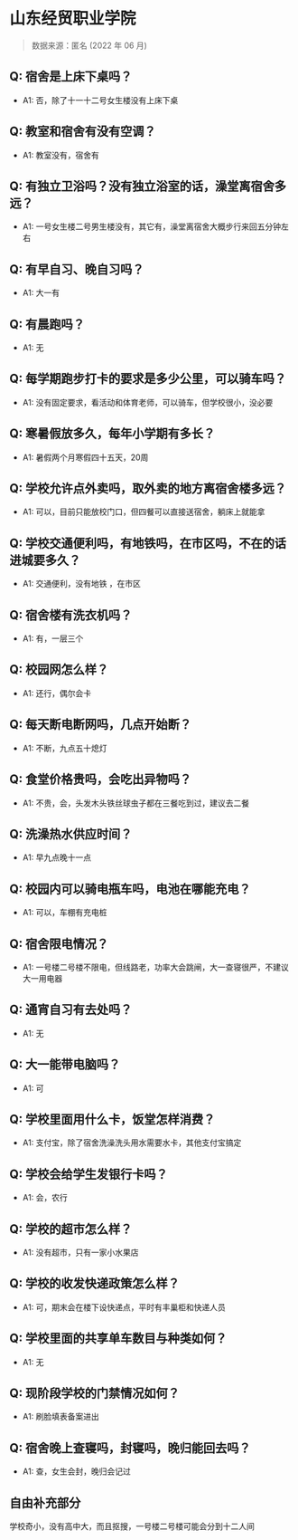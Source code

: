 # 山东经贸职业学院

> 数据来源：匿名 (2022 年 06 月)

## Q: 宿舍是上床下桌吗？

- A1: 否，除了十一十二号女生楼没有上床下桌

## Q: 教室和宿舍有没有空调？

- A1: 教室没有，宿舍有

## Q: 有独立卫浴吗？没有独立浴室的话，澡堂离宿舍多远？

- A1: 一号女生楼二号男生楼没有，其它有，澡堂离宿舍大概步行来回五分钟左右

## Q: 有早自习、晚自习吗？

- A1: 大一有

## Q: 有晨跑吗？

- A1: 无

## Q: 每学期跑步打卡的要求是多少公里，可以骑车吗？

- A1: 没有固定要求，看活动和体育老师，可以骑车，但学校很小，没必要

## Q: 寒暑假放多久，每年小学期有多长？

- A1: 暑假两个月寒假四十五天，20周

## Q: 学校允许点外卖吗，取外卖的地方离宿舍楼多远？

- A1: 可以，目前只能放校门口，但四餐可以直接送宿舍，躺床上就能拿

## Q: 学校交通便利吗，有地铁吗，在市区吗，不在的话进城要多久？

- A1: 交通便利，没有地铁 ，在市区

## Q: 宿舍楼有洗衣机吗？

- A1: 有，一层三个

## Q: 校园网怎么样？

- A1: 还行，偶尔会卡

## Q: 每天断电断网吗，几点开始断？

- A1: 不断，九点五十熄灯

## Q: 食堂价格贵吗，会吃出异物吗？

- A1: 不贵，会，头发木头铁丝球虫子都在三餐吃到过，建议去二餐

## Q: 洗澡热水供应时间？

- A1: 早九点晚十一点

## Q: 校园内可以骑电瓶车吗，电池在哪能充电？

- A1: 可以，车棚有充电桩

## Q: 宿舍限电情况？

- A1: 一号楼二号楼不限电，但线路老，功率大会跳闸，大一查寝很严，不建议大一用电器

## Q: 通宵自习有去处吗？

- A1: 无

## Q: 大一能带电脑吗？

- A1: 可

## Q: 学校里面用什么卡，饭堂怎样消费？

- A1: 支付宝，除了宿舍洗澡洗头用水需要水卡，其他支付宝搞定

## Q: 学校会给学生发银行卡吗？

- A1: 会，农行

## Q: 学校的超市怎么样？

- A1: 没有超市，只有一家小水果店

## Q: 学校的收发快递政策怎么样？

- A1: 可，期末会在楼下设快递点，平时有丰巢柜和快递人员

## Q: 学校里面的共享单车数目与种类如何？

- A1: 无

## Q: 现阶段学校的门禁情况如何？

- A1: 刷脸填表备案进出

## Q: 宿舍晚上查寝吗，封寝吗，晚归能回去吗？

- A1: 查，女生会封，晚归会记过

## 自由补充部分

学校奇小，没有高中大，而且抠搜，一号楼二号楼可能会分到十二人间